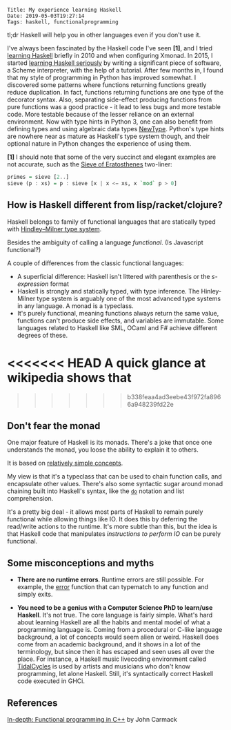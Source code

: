     Title: My experience learning Haskell
    Date: 2019-05-03T19:27:14
    Tags: haskell, functionalprogramming


tl;dr Haskell will help you in other languages even if you don't use it.

I've always been fascinated by the Haskell code I've seen **[1]**, and I tried [learning Haskell](http://learnyouahaskell.com) briefly in 2010 and when configuring Xmonad. In 2015, I started [learning Haskell seriously](https://en.wikibooks.org/wiki/Write_Yourself_a_Scheme_in_48_Hours) by writing a significant piece of software, a Scheme interpreter, with the help of a tutorial.
After few months in, I found that my style of programming in Python has improved somewhat. I discovered some patterns where functions returning functions greatly reduce duplication. In fact, functions returning functions are one type of the decorator syntax. Also, separating side-effect producing functions from pure functions was a good practice - it lead to less bugs and more testable code. More testable because of the lesser reliance on an external environment.  Now with type hints in Python 3, one can also benefit from defining types and using algebraic data types [NewType](https://docs.python.org/3/library/typing.html#newtype). Python's type hints are nowhere near as mature as Haskell's type system though, and their optional nature in Python changes the experience of using them.

**[1]** I should note that some of the very succinct and elegant examples are not accurate, such as the [Sieve of Eratosthenes](https://www.cs.hmc.edu/~oneill/papers/Sieve-JFP.pdf) two-liner:

```Haskell
primes = sieve [2..]
sieve (p : xs) = p : sieve [x | x <− xs, x `mod` p > 0]
```


## How is Haskell different from lisp/racket/clojure?

Haskell belongs to family of functional languages that are statically typed with [Hindley–Milner type system](https://en.wikipedia.org/wiki/Hindley%E2%80%93Milner_type_system).

Besides the ambiguity of calling a language _functional_. (Is Javascript functional?)

A couple of differences from the classic functional languages:

- A superficial difference: Haskell isn't littered with parenthesis or the _s-expression_ format
- Haskell is strongly and statically typed, with type inference. The Hinley-Milner type system is arguably one of the most advanced type systems in any language. A monad is a typeclass.
- It's purely functional, meaning functions always return the same value, functions can't produce side effects, and variables are immutable. Some languages related to Haskell like SML, OCaml and F# achieve different degrees of these.

<<<<<<< HEAD
A quick glance at wikipedia shows that
=======
>>>>>>> b338feaa4ad3eebe43f972fa8966a948239fd22e

## Don't fear the monad

One major feature of Haskell is its monads. There's a joke that once one understands the monad, you loose the ability to explain it to others.

It is based on [relatively simple concepts](http://adit.io/posts/2013-04-17-functors,_applicatives,_and_monads_in_pictures.html).

My view is that it's a typeclass that can be used to chain function calls, and encapsulate other values. There's also some syntactic sugar around monad chaining built into Haskell's syntax, like the [`do`](https://en.wikibooks.org/wiki/Haskell/do_notation) notation and list comprehension.

It's a pretty big deal - it allows most parts of Haskell to remain purely functional while allowing things like IO. It does this by deferring the read/write actions to the runtime. It's more subtle than this, but the idea is that Haskell code that manipulates *instructions to perform IO* can be purely functional.

## Some misconceptions and myths

- **There are no runtime errors**. Runtime errors are still possible. For example, the [error](https://hackage.haskell.org/package/base-4.12.0.0/docs/Prelude.html#v:error) function that can typematch to any function and simply exits.

- **You need to be a genius with a Computer Science PhD to learn/use Haskell**. It's not true. The core language is fairly simple. What's hard about learning Haskell are all the habits and mental model of what a programming language is. Coming from a procedural or C-like language background, a lot of concepts would seem alien or weird. Haskell does come from an academic background, and it shows in a lot of the terminology, but since then it has escaped and seen uses all over the place. For instance, a Haskell music livecoding environment called [TidalCycles](http://tidalcycles.org) is used by artists and musicians who don't know programming, let alone Haskell. Still, it's syntactically correct Haskell code executed in GHCi.


## References


[In-depth: Functional programming in C++](https://gamasutra.com/view/news/169296/Indepth_Functional_programming_in_C.php) by John Carmack
